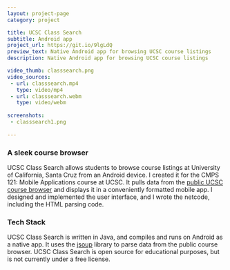 ```yaml
---
layout: project-page
category: project

title: UCSC Class Search
subtitle: Android app
project_url: https://git.io/9lgLdQ
preview_text: Native Android app for browsing UCSC course listings
description: Native Android app for browsing UCSC course listings

video_thumb: classsearch.png
video_sources:
 - url: classsearch.mp4
   type: video/mp4
 - url: classsearch.webm
   type: video/webm
   
screenshots:
 - classsearch1.png
   
---
```


### A sleek course browser

UCSC Class Search allows students to browse course listings at University of California, Santa Cruz from an Android device. I created it for the CMPS 121: Mobile Applications course at UCSC. It pulls data from the [public UCSC course browser](https://pisa.ucsc.edu/class_search/) and displays it in a conveniently formatted mobile app. I designed and implemented the user interface, and I wrote the netcode, including the HTML parsing code.

### Tech Stack

UCSC Class Search is written in Java, and compiles and runs on Android as a native app. It uses the [jsoup](http://jsoup.org/) library to parse data from the public course browser. UCSC Class Search is open source for educational purposes, but is not currently under a free license.
